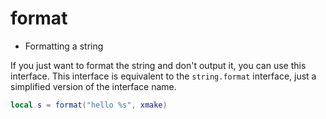 
# format

- Formatting a string

If you just want to format the string and don't output it, you can use this interface. This interface is equivalent to the `string.format` interface,
just a simplified version of the interface name.

```lua
local s = format("hello %s", xmake)
```
